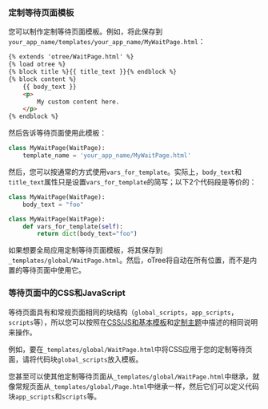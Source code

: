 ### 定制等待页面模板

您可以制作定制等待页面模板。例如，将此保存到`your_app_name/templates/your_app_name/MyWaitPage.html`：

```html
{% extends 'otree/WaitPage.html' %}
{% load otree %}
{% block title %}{{ title_text }}{% endblock %}
{% block content %}
    {{ body_text }}
    <p>
        My custom content here.
    </p>
{% endblock %}
```

然后告诉等待页面使用此模板：

```python
class MyWaitPage(WaitPage):
    template_name = 'your_app_name/MyWaitPage.html'
```

然后，您可以按通常的方式使用`vars_for_template`。实际上，`body_text`和`title_text`属性只是设置`vars_for_template`的简写；以下2个代码段是等价的：

```python
class MyWaitPage(WaitPage):
    body_text = "foo"
```

```python
class MyWaitPage(WaitPage):
    def vars_for_template(self):
        return dict(body_text="foo")
```

如果想要全局应用定制等待页面模板，将其保存到`_templates/global/WaitPage.html`。然后，oTree将自动在所有位置，而不是内置的等待页面中使用它。

### 等待页面中的CSS和JavaScript

等待页面具有和常规页面相同的块结构（`global_scripts`，`app_scripts`，`scripts`等），所以您可以按照在[CSS/JS和基本模板]()和[定制主题]()中描述的相同说明来操作。

例如，要在`_templates/global/WaitPage.html`中将CSS应用于您的定制等待页面，请将代码块`global_scripts`放入模板。

您甚至可以使其他定制等待页面从`_templates/global/WaitPage.html`中继承，就像常规页面从`_templates/global/Page.html`中继承一样，然后它们可以定义代码块`app_scripts`和`scripts`等。